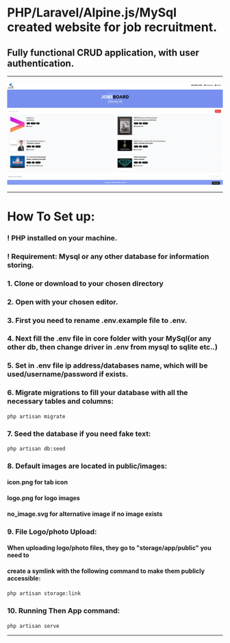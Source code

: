 

# PHP/Laravel/Alpine.js/MySql created website for job recruitment. 

## Fully functional CRUD application, with user authentication.

---

![Screenshot](screenshot.png)

---


# How To Set up:


### ! PHP installed on your machine.
### ! Requirement: Mysql or any other database for information storing.

### 1. Clone or download to your chosen directory

### 2. Open with your chosen editor.

### 3. First you need  to rename .env.example file to .env.

### 4. Next fill the .env file in core folder with your MySql(or any other db, then change driver in .env from mysql to sqlite etc..)

### 5. Set in .env file ip address/databases name, which will be used/username/password if exists.

### 6. Migrate migrations to fill your database with all the necessary tables and columns:

```
php artisan migrate
```

### 7. Seed the database if you need fake text:

````
php artisan db:seed
````

###  8. Default images are located in public/images:
#### icon.png for tab icon
#### logo.png for logo images
#### no_image.svg for alternative image if no image exists


### 9. File Logo/photo Upload:
#### When uploading logo/photo files, they go to "storage/app/public" you need to
#### create a symlink with the following command to make them publicly accessible:

````
php artisan storage:link
````

### 10. Running Then App command:

````
php artisan serve
````

---
